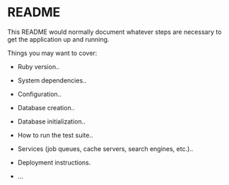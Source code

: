 # README

This README would normally document whatever steps are necessary to get the
application up and running.

Things you may want to cover:

* Ruby version..

* System dependencies..

* Configuration..

* Database creation..

* Database initialization..

* How to run the test suite..

* Services (job queues, cache servers, search engines, etc.)..

* Deployment instructions.

* ...
